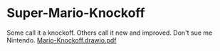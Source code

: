 # Super-Mario-Knockoff
Some call it a knockoff. Others call it new and improved. Don't sue me Nintendo.
[Mario-Knockoff.drawio.pdf](https://github.com/connorGA/Super-Mario-Knockoff/files/9275372/Mario-Knockoff.drawio.pdf)
